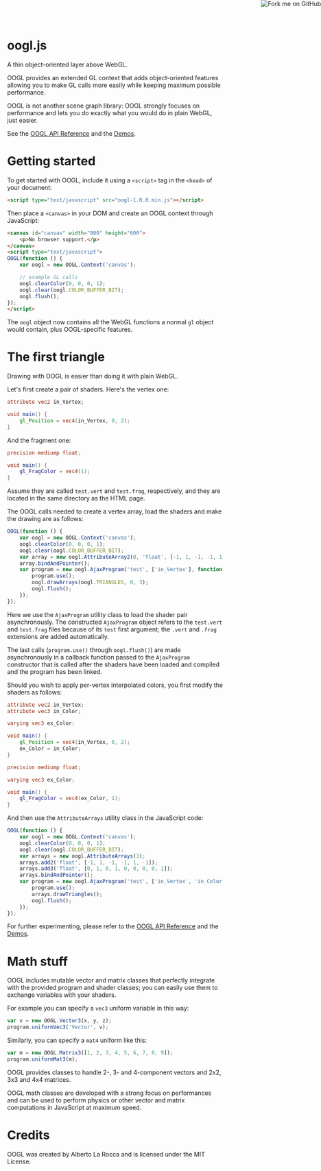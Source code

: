 <a href="https://github.com/71104"><img style="position: absolute; top: 0; right: 0; border: 0;" src="https://s3.amazonaws.com/github/ribbons/forkme_right_orange_ff7600.png" alt="Fork me on GitHub"></a>

oogl.js
=======

A thin object-oriented layer above WebGL.

OOGL provides an extended GL context that adds object-oriented features allowing you to make GL calls more easily while keeping maximum possible performance.

OOGL is not another scene graph library: OOGL strongly focuses on performance and lets you do exactly what you would do in plain WebGL, just easier.

See the [OOGL API Reference](http://71104.github.com/oogl.js/doc/) and the [Demos](http://71104.github.com/oogl.js/demos/).

Getting started
===============

To get started with OOGL, include it using a `<script>` tag in the `<head>` of your document:

```html
<script type="text/javascript" src="oogl-1.0.0.min.js"></script>
```

Then place a `<canvas>` in your DOM and create an OOGL context through JavaScript:

```html
<canvas id="canvas" width="800" height="600">
	<p>No browser support.</p>
</canvas>
<script type="text/javascript">
OOGL(function () {
	var oogl = new OOGL.Context('canvas');

	// example GL calls
	oogl.clearColor(0, 0, 0, 1);
	oogl.clear(oogl.COLOR_BUFFER_BIT);
	oogl.flush();
});
</script>
```

The `oogl` object now contains all the WebGL functions a normal `gl` object would contain, plus OOGL-specific features.

The first triangle
==================

Drawing with OOGL is easier than doing it with plain WebGL.

Let's first create a pair of shaders. Here's the vertex one:

```glsl
attribute vec2 in_Vertex;

void main() {
	gl_Position = vec4(in_Vertex, 0, 2);
}
```

And the fragment one:

```glsl
precision mediump float;

void main() {
	gl_FragColor = vec4(1);
}
```

Assume they are called `test.vert` and `test.frag`, respectively, and they are located in the same directory as the HTML page.

The OOGL calls needed to create a vertex array, load the shaders and make the drawing are as follows:

```javascript
OOGL(function () {
	var oogl = new OOGL.Context('canvas');
	oogl.clearColor(0, 0, 0, 1);
	oogl.clear(oogl.COLOR_BUFFER_BIT);
	var array = new oogl.AttributeArray2(0, 'float', [-1, 1, -1, -1, 1, -1]);
	array.bindAndPointer();
	var program = new oogl.AjaxProgram('test', ['in_Vertex'], function () {
		program.use();
		oogl.drawArrays(oogl.TRIANGLES, 0, 3);
		oogl.flush();
	});
});
```

Here we use the `AjaxProgram` utility class to load the shader pair asynchronously. The constructed `AjaxProgram` object refers to the `test.vert` and `test.frag` files because of its `test` first argument; the `.vert` and `.frag` extensions are added automatically.

The last calls (`program.use()` through `oogl.flush()`) are made asynchronously in a callback function passed to the `AjaxProgram` constructor that is called after the shaders have been loaded and compiled and the program has been linked.

Should you wish to apply per-vertex interpolated colors, you first modify the shaders as follows:

```glsl
attribute vec2 in_Vertex;
attribute vec3 in_Color;

varying vec3 ex_Color;

void main() {
	gl_Position = vec4(in_Vertex, 0, 2);
	ex_Color = in_Color;
}
```

```glsl
precision mediump float;

varying vec3 ex_Color;

void main() {
	gl_FragColor = vec4(ex_Color, 1);
}
```

And then use the `AttributeArrays` utility class in the JavaScript code:

```javascript
OOGL(function () {
	var oogl = new OOGL.Context('canvas');
	oogl.clearColor(0, 0, 0, 1);
	oogl.clear(oogl.COLOR_BUFFER_BIT);
	var arrays = new oogl.AttributeArrays(3);
	arrays.add2('float', [-1, 1, -1, -1, 1, -1]);
	arrays.add3('float', [0, 1, 0, 1, 0, 0, 0, 0, 1]);
	arrays.bindAndPointer();
	var program = new oogl.AjaxProgram('test', ['in_Vertex', 'in_Color'], function () {
		program.use();
		arrays.drawTriangles();
		oogl.flush();
	});
});
```

For further experimenting, please refer to the [OOGL API Reference](http://71104.github.com/oogl.js/doc/) and the [Demos](http://71104.github.com/oogl.js/demos/).

Math stuff
==========

OOGL includes mutable vector and matrix classes that perfectly integrate with the provided program and shader classes; you can easily use them to exchange variables with your shaders.

For example you can specify a `vec3` uniform variable in this way:

```javascript
var v = new OOGL.Vector3(x, y, z);
program.uniformVec3('Vector', v);
```

Similarly, you can specify a `mat4` uniform like this:

```javascript
var m = new OOGL.Matrix3([1, 2, 3, 4, 5, 6, 7, 8, 9]);
program.uniformMat3(m);
```

OOGL provides classes to handle 2-, 3- and 4-component vectors and 2x2, 3x3 and 4x4 matrices.

OOGL math classes are developed with a strong focus on performances and can be used to perform physics or other vector and matrix computations in JavaScript at maximum speed.

Credits
=======

OOGL was created by Alberto La Rocca and is licensed under the MIT License.
